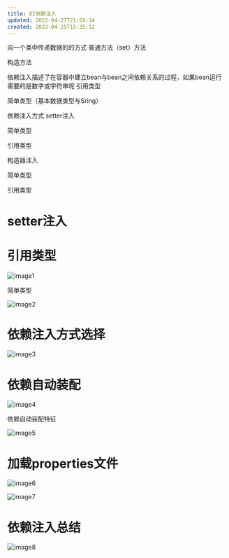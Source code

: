 ```yaml
---
title: DI依赖注入
updated: 2022-04-27T21:59:34
created: 2022-04-25T15:25:12
---
```


向一个类中传递数据的的方式
普通方法（set）方法

构造方法

依赖注入描述了在容器中建立bean与bean之间依赖关系的过程，如果bean运行需要的是数字或字符串呢
引用类型

简单类型（基本数据类型与Sring）

依赖注入方式
setter注入

简单类型

引用类型

构造器注入

简单类型

引用类型

# setter注入

# 引用类型
![image1](../../../resources/24a5ac83e4d84f6489272fedc5a76de3.png)

简单类型

![image2](../../../resources/86c001a924634d86bada03662634d8ea.png)

# 依赖注入方式选择
![image3](../../../resources/67d62cb1b9b3424cab576fabe35e35a1.png)

# 依赖自动装配
![image4](../../../resources/b3b36522f60a45a2a37bc46f2664df07.png)

依赖自动装配特征

![image5](../../../resources/24095ad7df3e415686a8402c5cf21a74.png)
# 加载properties文件
![image6](../../../resources/4eda0fa97a2d465ebc904dc0ed70076c.png)

![image7](../../../resources/6a3a499dda1643c5b65a7eb04ab2c6a2.png)

# 依赖注入总结
![image8](../../../resources/71302ef976664270a9a98218e5a10d93.png)
